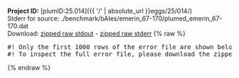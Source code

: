 **Project ID:** [plumID:25.014]({{ '/' | absolute_url }}eggs/25/014/)  
Stderr for source:  ./benchmark/bAIes/emerin_67-170/plumed_emerin_67-170.dat   
Download: [zipped raw stdout](plumed_emerin_67-170.dat.plumed.stdout.txt.zip) - [zipped raw stderr](plumed_emerin_67-170.dat.plumed.stderr.txt.zip) 
{% raw %}
<pre>
#! Only the first 1000 rows of the error file are shown below
#! To inspect the full error file, please download the zipped raw stderr file above
</pre>
{% endraw %}
